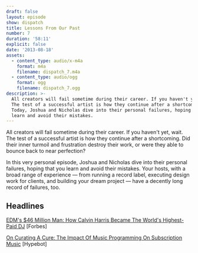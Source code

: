 ```yaml
---
draft: false
layout: episode
show: dispatch
title: Lessons From Our Past
number: 7
duration: '58:11'
explicit: false
date: '2013-08-18'
assets:
  - content_type: audio/x-m4a
    format: m4a
    filename: dispatch_7.m4a
  - content_type: audio/ogg
    format: ogg
    filename: dispatch_7.ogg
description: >-
  All creators will fail sometime during their career. If you haven't yet, wait.
  The test of a successful artist is how they continue after a shortcoming.
  Today, Joshua and Nicholas dive into their personal failures, hoping that you
  learn and avoid their mistakes.
---
```

All creators will fail sometime during their career. If you haven't yet, wait. The test of a successful artist is how they continue after a shortcoming. Did their inner turmoil and frustration destroy their work, or were they able to bounce back to near perfection?

In this very personal episode, Joshua and Nicholas dive into their personal failures, hoping that you learn and avoid their mistakes. Your hosts, with a broad range of experience &mdash; from running a record label, executing design work for clients, and building your dream project &mdash; have a decently long record of failures, too.

## Headlines

[EDM's $46 Million Man: How Calvin Harris Became The World's Highest-Paid DJ](http://www.forbes.com/sites/ryanmac/2013/08/14/edms-46-million-man-how-calvin-harris-became-the-worlds-highest-paid-dj) [Forbes]

[On Curating A Cure: The Impact Of Music Programming On Subscription Music](http://www.hypebot.com/hypebot/2013/08/curating-a-cure-the-impact-of-music-programming-on-the-success-of-the-subscription-music-model.html) [Hypebot]